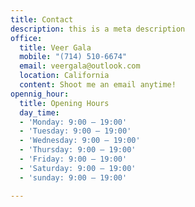 ```yaml
---
title: Contact
description: this is a meta description
office:
  title: Veer Gala
  mobile: "(714) 510-6674"
  email: veergala@outlook.com
  location: California
  content: Shoot me an email anytime!
opennig_hour:
  title: Opening Hours
  day_time:
  - 'Monday: 9:00 – 19:00'
  - 'Tuesday: 9:00 – 19:00'
  - 'Wednesday: 9:00 – 19:00'
  - 'Thursday: 9:00 – 19:00'
  - 'Friday: 9:00 – 19:00'
  - 'Saturday: 9:00 – 19:00'
  - 'sunday: 9:00 – 19:00'

---
```

